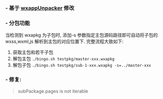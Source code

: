 ### - 基于 [wxappUnpacker](https://github.com/qwerty472123/wxappUnpacker "wxappUnpacker") 修改

### - 分包功能

当检测到 wxapkg 为子包时, 添加-s 参数指定主包源码路径即可自动将子包的 wxss,wxml,js 解析到主包的对应位置下. 完整流程大致如下:

1. 获取主包和若干子包
2. 解包主包 `./bingo.sh testpkg/master-xxx.wxapkg`
3. 解包子包 `./bingo.sh testpkg/sub-1-xxx.wxapkg -s=../master-xxx`

### - 修复:

> subPackage.pages is not iterable
